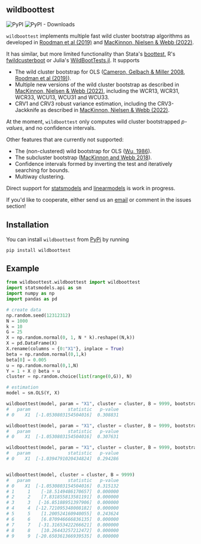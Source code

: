 ## wildboottest

![PyPI](https://img.shields.io/pypi/v/wildboottest?label=pypi%20package)
![PyPI - Downloads](https://img.shields.io/pypi/dm/wildboottest)

`wildboottest` implements multiple fast wild cluster
bootstrap algorithms as developed in [Roodman et al
(2019)](https://econpapers.repec.org/paper/qedwpaper/1406.htm) and
[MacKinnon, Nielsen & Webb
(2022)](https://www.econ.queensu.ca/sites/econ.queensu.ca/files/wpaper/qed_wp_1485.pdf).

It has similar, but more limited functionality than Stata's [boottest](https://github.com/droodman/boottest), R's [fwildcusterboot](https://github.com/s3alfisc/fwildclusterboot) or Julia's [WildBootTests.jl](https://github.com/droodman/WildBootTests.jl). It supports

-   The wild cluster bootstrap for OLS ([Cameron, Gelbach & Miller 2008](https://direct.mit.edu/rest/article-abstract/90/3/414/57731/Bootstrap-Based-Improvements-for-Inference-with),
    [Roodman et al (2019)](https://econpapers.repec.org/paper/qedwpaper/1406.htm)).
-   Multiple new versions of the wild cluster bootstrap as described in
    [MacKinnon, Nielsen & Webb (2022)](https://www.econ.queensu.ca/sites/econ.queensu.ca/files/wpaper/qed_wp_1485.pdf), including the WCR13, WCR31, WCR33,
    WCU13, WCU31 and WCU33.
-   CRV1 and CRV3 robust variance estimation, including the CRV3-Jackknife as 
    described in [MacKinnon, Nielsen & Webb (2022)](https://arxiv.org/pdf/2205.03288.pdf).
    
At the moment, `wildboottest` only computes wild cluster bootstrapped *p-values*, and no confidence intervals. 

Other features that are currently not supported: 

- The (non-clustered) wild bootstrap for OLS ([Wu, 1986](https://projecteuclid.org/journals/annals-of-statistics/volume-14/issue-4/Jackknife-Bootstrap-and-Other-Resampling-Methods-in-Regression-Analysis/10.1214/aos/1176350142.full)).
-   The subcluster bootstrap ([MacKinnon and Webb 2018](https://academic.oup.com/ectj/article-abstract/21/2/114/5078969?login=false)).
-   Confidence intervals formed by inverting the test and iteratively
    searching for bounds.
-   Multiway clustering.


Direct support for [statsmodels](https://github.com/statsmodels/statsmodels) and 
[linearmodels](https://github.com/bashtage/linearmodels) is work in progress.

If you'd like to cooperate, either send us an 
[email](alexander-fischer1801@t-online.de) or comment in the issues section!

## Installation 

You can install `wildboottest` from [PyPi](https://pypi.org/project/wildboottest/) by running 

```
pip install wildboottest
```

## Example 

```python
from wildboottest.wildboottest import wildboottest
import statsmodels.api as sm
import numpy as np
import pandas as pd

# create data
np.random.seed(12312312)
N = 1000
k = 10
G = 25
X = np.random.normal(0, 1, N * k).reshape((N,k))
X = pd.DataFrame(X)
X.rename(columns = {0:"X1"}, inplace = True)
beta = np.random.normal(0,1,k)
beta[0] = 0.005
u = np.random.normal(0,1,N)
Y = 1 + X @ beta + u
cluster = np.random.choice(list(range(0,G)), N)

# estimation
model = sm.OLS(Y, X)

wildboottest(model, param = "X1", cluster = cluster, B = 9999, bootstrap_type = "11")
#   param              statistic   p-value
# 0    X1  [-1.0530803154504016]  0.308831

wildboottest(model, param = "X1", cluster = cluster, B = 9999, bootstrap_type = "31")
#   param              statistic   p-value
# 0    X1  [-1.0530803154504016]  0.307631

wildboottest(model, param = "X1", cluster = cluster, B = 9999, bootstrap_type = "33")
#   param              statistic   p-value
# 0    X1  [-1.0394791020434824]  0.294286


wildboottest(model, cluster = cluster, B = 9999)
#   param              statistic   p-value
# 0    X1  [-1.0530803154504016]  0.315132
# 1     1    [-18.5149486170657]  0.000000
# 2     2    [7.831855813581191]  0.000000
# 3     3   [-16.85188951397906]  0.000000
# 4     4  [-12.721095348008182]  0.000000
# 5     5    [1.200524160940055]  0.243624
# 6     6    [6.870946666836135]  0.000000
# 7     7   [-31.31653422266621]  0.000000
# 8     8    [10.26443257212472]  0.000000
# 9     9  [-20.650361366939535]  0.000000
```
